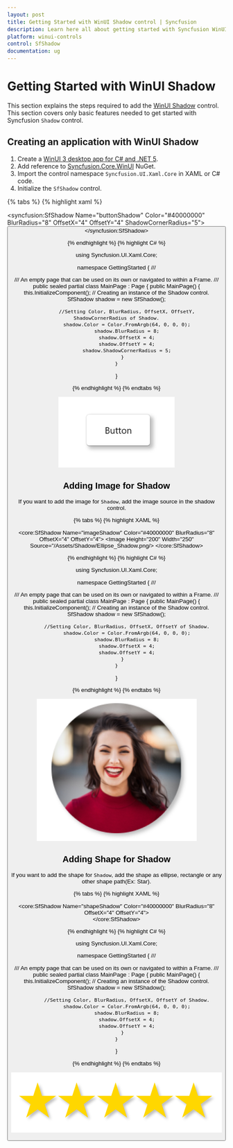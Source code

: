 ```yaml
---
layout: post
title: Getting Started with WinUI Shadow control | Syncfusion
description: Learn here all about getting started with Syncfusion WinUI Shadow(SfShadow) control, its elements, and more.
platform: winui-controls
control: SfShadow
documentation: ug
---
```


# Getting Started with WinUI Shadow

This section explains the steps required to add the [WinUI Shadow](https://www.syncfusion.com/winui-controls/shadow) control. This section covers only basic features needed to get started with Syncfusion `Shadow` control.

## Creating an application with WinUI Shadow

1. Create a [WinUI 3 desktop app for C# and .NET 5](https://docs.microsoft.com/en-us/windows/apps/winui/winui3/get-started-winui3-for-desktop).
2. Add reference to [Syncfusion.Core.WinUI](https://www.nuget.org/packages/Syncfusion.Core.WinUI) NuGet. 
3. Import the control namespace `Syncfusion.UI.Xaml.Core` in XAML or C# code.
4. Initialize the `SfShadow` control.


{% tabs %}
{% highlight xaml %}

<Page
    x:Class="GettingStarted.MainPage"
    xmlns="http://schemas.microsoft.com/winfx/2006/xaml/presentation"
    xmlns:x="http://schemas.microsoft.com/winfx/2006/xaml"
    xmlns:local="using:GettingStarted"
    xmlns:d="http://schemas.microsoft.com/expression/blend/2008"
    xmlns:mc="http://schemas.openxmlformats.org/markup-compatibility/2006"
    xmlns:syncfusion="using:Syncfusion.UI.Xaml.Core"
    mc:Ignorable="d"
    Background="{ThemeResource ApplicationPageBackgroundThemeBrush}">
    <Grid>
       <syncfusion:SfShadow Name="buttonShadow"
                      Color="#40000000"
                      BlurRadius="8"
                      OffsetX="4"
                      OffsetY="4"
                      ShadowCornerRadius="5">
          <Button x:Name="buttonShadow" Height="50" width="100" Content="Button"         
              CornerRadius="5"/>
       </syncfusion:SfShadow>
    </Grid>
</Page>

{% endhighlight %}
{% highlight C# %}

using Syncfusion.UI.Xaml.Core;

namespace GettingStarted
{
    /// <summary>
    /// An empty page that can be used on its own or navigated to within a Frame.
    /// </summary>
    public sealed partial class MainPage : Page
    {
        public MainPage()
        {
           this.InitializeComponent();
           // Creating an instance of the Shadow control.
           SfShadow shadow = new SfShadow();

           //Setting Color, BlurRadius, OffsetX, OffsetY, ShadowCornerRadius of Shadow.
           shadow.Color = Color.FromArgb(64, 0, 0, 0);
           shadow.BlurRadius = 8;
           shadow.OffsetX = 4;
           shadow.OffsetY = 4;
           shadow.ShadowCornerRadius = 5;
        }
    }
}

{% endhighlight %}
{% endtabs %}

![Shadow added to the Button Control](Shadow_images/Button.png)


## Adding Image for Shadow

If you want to add the image for `Shadow`, add the image source in the shadow control. 

{% tabs %}
{% highlight XAML %}

<core:SfShadow Name="imageShadow"
               Color="#40000000"
 			   BlurRadius="8"
               OffsetX="4"
               OffsetY="4">
    <Image Height="200" Width="250" 
   Source="/Assets/Shadow/Ellipse_Shadow.png/>
</core:SfShadow>

{% endhighlight %}
{% highlight C# %}

using Syncfusion.UI.Xaml.Core;

namespace GettingStarted
{
    /// <summary>
    /// An empty page that can be used on its own or navigated to within a Frame.
    /// </summary>
    public sealed partial class MainPage : Page
    {
        public MainPage()
        {
           this.InitializeComponent();
           // Creating an instance of the Shadow control.
           SfShadow shadow = new SfShadow();

           //Setting Color, BlurRadius, OffsetX, OffsetY of Shadow.
           shadow.Color = Color.FromArgb(64, 0, 0, 0);
           shadow.BlurRadius = 8;
           shadow.OffsetX = 4;
           shadow.OffsetY = 4;
        }
    }
}

{% endhighlight %}
{% endtabs %}


![Shadow added to the Image](Shadow_images/Image.png)


## Adding Shape for Shadow

If you want to add the shape for `Shadow`, add the shape as ellipse, rectangle or any other shape path(Ex: Star).

{% tabs %}
{% highlight XAML %}

<core:SfShadow Name="shapeShadow"
               Color="#40000000"
               BlurRadius="8"
               OffsetX="4"
               OffsetY="4">
      <Path Name="star" Data="M44.5 4L54.0608 33.4114H85L59.9696 51.5886L69.5304 81L44.5 62.8228L19.4696 81L29.0304 51.5886L4 33.4114H34.9392L44.5 4Z" Fill="#FFD700"/>  
</core:SfShadow>


{% endhighlight %}
{% highlight C# %}

using Syncfusion.UI.Xaml.Core;

namespace GettingStarted
{
    /// <summary>
    /// An empty page that can be used on its own or navigated to within a Frame.
    /// </summary>
    public sealed partial class MainPage : Page
    {
        public MainPage()
        {
           this.InitializeComponent();
           // Creating an instance of the Shadow control.
           SfShadow shadow = new SfShadow();

           //Setting Color, BlurRadius, OffsetX, OffsetY of Shadow.
           shadow.Color = Color.FromArgb(64, 0, 0, 0);
           shadow.BlurRadius = 8;
           shadow.OffsetX = 4;
           shadow.OffsetY = 4;
        }
    }
}

{% endhighlight %}
{% endtabs %}

![Shadow added to the Shape](Shadow_images/Star.png)



